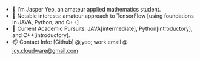 - 👋 I’m Jasper Yeo, an amateur applied mathematics student.
- 👀 Notable interests: amateur approach to TensorFlow [using foundations in JAVA, Python, and C++]
- 🌱 Current Academic Pursuits: JAVA[intermediate], Python[introductory], and C++[introductory].
- 📫 Contact Info: [Github] @jyeo; work email @ jcy.cloudware@gmail.com  

<!---
jyeo/jyeo is a ✨ special ✨ repository because its `README.md` (this file) appears on your GitHub profile.
You can click the Preview link to take a look at your changes, or write any other notes here.
--->
